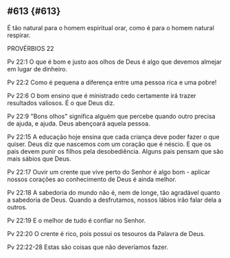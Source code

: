 ## #613 {#613}

É tão natural para o homem espiritual orar, como é para o homem natural respirar.

PROVÉRBIOS 22

Pv 22:1 O que é bom e justo aos olhos de Deus é algo que devemos almejar em lugar de dinheiro.

Pv 22:2 Como é pequena a diferença entre uma pessoa rica e uma pobre!

Pv 22:6 O bom ensino que é ministrado cedo certamente irá trazer resultados valiosos. É o que Deus diz.

Pv 22:9 &quot;Bons olhos&quot; significa alguém que percebe quando outro precisa de ajuda, e ajuda. Deus abençoará aquela pessoa.

Pv 22:15 A educação hoje ensina que cada criança deve poder fazer o que quiser. Deus diz que nascemos com um coração que é néscio. E que os pais devem punir os filhos pela desobediência. Alguns pais pensam que são mais sábios que Deus.

Pv 22:17 Ouvir um crente que vive perto do Senhor é algo bom - aplicar nossos corações ao conhecimento de Deus é ainda melhor.

Pv 22:18 A sabedoria do mundo não é, nem de longe, tão agradável quanto a sabedoria de Deus. Quando a desfrutamos, nossos lábios irão falar dela a outros.

Pv 22:19 E o melhor de tudo é confiar no Senhor.

Pv 22:20 O crente é rico, pois possui os tesouros da Palavra de Deus.

Pv 22:22-28 Estas são coisas que não deveríamos fazer.